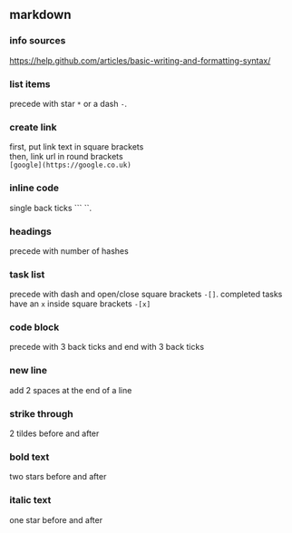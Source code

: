 ## markdown ##

### info sources ###
https://help.github.com/articles/basic-writing-and-formatting-syntax/

### list items ###
precede with star `*` or a dash `-`.

### create link ###
first, put link text in square brackets   
then, link url in round brackets  
`[google](https://google.co.uk)`

### inline code ###
single back ticks ``` ``.

### headings ###
precede with number of hashes

### task list ###
precede with dash and open/close square brackets `-[]`. completed tasks have an `x` inside square brackets `-[x]`

### code block ###
precede with 3 back ticks and end with 3 back ticks

### new line ###
add 2 spaces at the end of a line

### strike through ###
2 tildes before and after

### bold text ###
two stars before and after

### italic text ###
one star before and after
